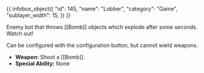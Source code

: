 {{ infobox_object({
	"id": 145,
	"name": "Lobber",
	"category": "Game",
	"sublayer_width": 15,
}) }}

Enemy bot that throws [[Bomb]] objects which explode after some seconds. Watch out!

Can be configured with the configuration button, but cannot wield weapons.

- **Weapon:** Shoot a [[Bomb]].
- **Special Ability:** None